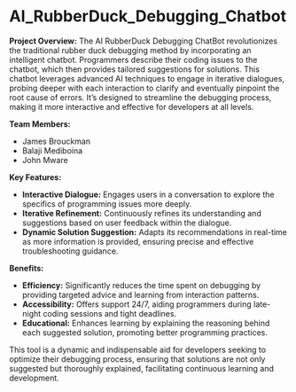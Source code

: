 # AI_RubberDuck_Debugging_Chatbot

**Project Overview:**
The AI RubberDuck Debugging ChatBot revolutionizes the traditional rubber duck debugging method by incorporating an intelligent chatbot. Programmers describe their coding issues to the chatbot, which then provides tailored suggestions for solutions. This chatbot leverages advanced AI techniques to engage in iterative dialogues, probing deeper with each interaction to clarify and eventually pinpoint the root cause of errors. It’s designed to streamline the debugging process, making it more interactive and effective for developers at all levels.

**Team Members:**
- James Brouckman
- Balaji Mediboina
- John Mware

**Key Features:**
- **Interactive Dialogue:** Engages users in a conversation to explore the specifics of programming issues more deeply.
- **Iterative Refinement:** Continuously refines its understanding and suggestions based on user feedback within the dialogue.
- **Dynamic Solution Suggestion:** Adapts its recommendations in real-time as more information is provided, ensuring precise and effective troubleshooting guidance.

**Benefits:**
- **Efficiency:** Significantly reduces the time spent on debugging by providing targeted advice and learning from interaction patterns.
- **Accessibility:** Offers support 24/7, aiding programmers during late-night coding sessions and tight deadlines.
- **Educational:** Enhances learning by explaining the reasoning behind each suggested solution, promoting better programming practices.

This tool is a dynamic and indispensable aid for developers seeking to optimize their debugging process, ensuring that solutions are not only suggested but thoroughly explained, facilitating continuous learning and development.
